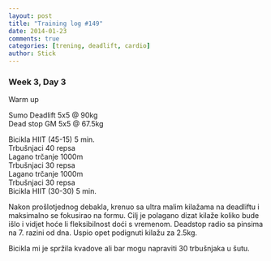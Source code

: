 ```yaml
---
layout: post
title: "Training log #149"
date: 2014-01-23
comments: true
categories: [trening, deadlift, cardio]
author: Stick
---
```


### Week 3, Day 3

Warm up

Sumo Deadlift 5x5 @ 90kg  
Dead stop GM 5x5 @ 67.5kg  

Bicikla HIIT (45-15) 5 min.    
Trbušnjaci 40 repsa    
Lagano trčanje 1000m   
Trbušnjaci 30 repsa  
Lagano trčanje 1000m  
Trbušnjaci 30 repsa  
Bicikla HIIT (30-30) 5 min.  

Nakon prošlotjednog debakla, krenuo sa ultra malim kilažama na deadliftu i maksimalno se fokusirao na formu. Cilj je polagano dizat kilaže koliko bude išlo i vidjet hoće li fleksibilnost doći s vremenom. Deadstop radio sa pinsima na 7. razini od dna. Uspio opet podignuti kilažu za 2.5kg.

Bicikla mi je spržila kvadove ali bar mogu napraviti 30 trbušnjaka u šutu.
